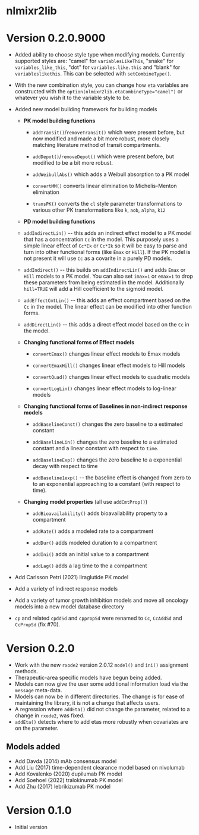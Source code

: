 # nlmixr2lib

# Version 0.2.0.9000

* Added ability to choose style type when modifying models.  Currently
  supported styles are: "camel" for `variablesLikeThis`, "snake" for
  `variables_like_this`, "dot" for `variables.like.this` and "blank"
  for `variableslikethis`.  This can be selected with
  `setCombineType()`.

* With the new combination style, you can change how `eta` variables
  are constructed with the `option(nlmixr2lib.etaCombineType="camel")`
  or whatever you wish it to the variable style to be.

* Added new model building framework for building models

  - **PK model building functions**

     - `addTransit()`/`removeTransit()` which were present before, but now modified and
       made a bit more robust, more closely matching literature method
       of transit compartments.

     - `addDepot()`/`removeDepot()` which were present before, but
       modified to be a bit more robust.

     - `addWeibullAbs()` which adds a Weibull absorption to a PK model

     - `convertMM()` converts linear elimination to Michelis-Menton elimination

     - `transPK()` converts the `cl` style parameter transformations
       to various other PK transformations like `k`, `aob`, `alpha`,
       `k12`

  - **PD model building functions**

   - `addIndirectLin()` -- this adds an indirect effect model to a PK
     model that has a concentration `Cc` in the model.  This purposely
     uses a simple linear effect of `Cc*Ek` or `Cc*Ik` so it will be
     easy to parse and turn into other functional forms (like `Emax`
     or `Hill`).  If the PK model is not present it will use `Cc` as a
     covarite in a purely PD models.

   - `addIndirect()` -- this builds on `addIndirectLin()` and adds
     `Emax` or `Hill` models to a PK model. You can also set `imax=1`
     or `emax=1` to drop these parameters from being estimated in the
     model.  Additionally `hill=TRUE` will add a Hill coefficient to
     the sigmoid model.

   - `addEffectCmtLin()` -- this adds an effect compartment based on
     the `Cc` in the model.  The linear effect can be modified into
     other function forms.

   - `addDirectLin()` -- this adds a direct effect model based on the
     `Cc` in the model.

   - **Changing functional forms of Effect models**

     - `convertEmax()` changes linear effect models to Emax models

     - `convertEmaxHill()` changes linear effect models to Hill models

     - `convertQuad()` changes linear effect models to quadratic models

     - `convertLogLin()` changes linear effect models to log-linear models

   - **Changing functional forms of Baselines in non-indirect response models**

     - `addBaselineConst()` changes the zero baseline to a estimated
       constant

     - `addBaselineLin()` changes the zero baseline to a estimated
       constant and a linear constant with respect to `time`.

     - `addBaselineExp()` changes the zero baseline to a exponential
       decay with respect to time

     - `addBaseline1exp()` -- the baseline effect is changed from zero
       to to an exponential approaching to a constant (with respect to
       time).

   - **Changing model properties** (all use `addCmtProp()`)

      - `addBioavailability()` adds bioavailability property to a
        compartment

      - `addRate()` adds a modeled rate to a compartment

      - `addDur()` adds modeled duration to a compartment

      - `addIni()` adds an initial value to a compartment

      - `addLag()` adds a lag time to the a compartment

* Add Carlsson Petri (2021) liraglutide PK model
* Add a variety of indirect response models
* Add a variety of tumor growth inhibition models and move all oncology models
  into a new model database directory
* `cp` and related `cpddSd` and `cppropSd` were renamed to `Cc`, `CcAddSd` and
  `CcPropSd` (fix #70).

# Version 0.2.0

* Work with the new `rxode2` version 2.0.12 `model()` and `ini()` assignment
  methods.
* Therapeutic-area specific models have begun being added.
* Models can now give the user some additional information load via the
  `message` meta-data.
* Models can now be in different directories.  The change is for ease of
  maintaining the library, it is not a change that affects users.
* A regression where `addEta()` did not change the parameter, related to a
  change in `rxode2`, was fixed.
* `addEta()` detects where to add etas more robustly when covariates are on the
  parameter.

## Models added

* Add Davda (2014) mAb consensus model
* Add Liu (2017) time-dependent clearance model based on nivolumab
* Add Kovalenko (2020) dupilumab PK model
* Add Soehoel (2022) tralokinumab PK model
* Add Zhu (2017) lebrikizumab PK model

# Version 0.1.0

* Initial version
